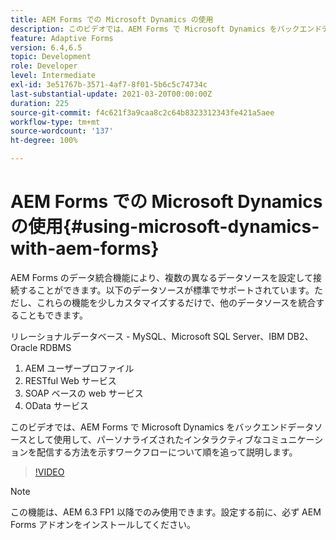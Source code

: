 ```yaml
---
title: AEM Forms での Microsoft Dynamics の使用
description: このビデオでは、AEM Forms で Microsoft Dynamics をバックエンドデータソースとして使用して、パーソナライズされたインタラクティブなコミュニケーションを配信する方法を示すワークフローについて順を追って説明します。
feature: Adaptive Forms
version: 6.4,6.5
topic: Development
role: Developer
level: Intermediate
exl-id: 3e51767b-3571-4af7-8f01-5b6c5c74734c
last-substantial-update: 2021-03-20T00:00:00Z
duration: 225
source-git-commit: f4c621f3a9caa8c2c64b8323312343fe421a5aee
workflow-type: tm+mt
source-wordcount: '137'
ht-degree: 100%

---
```


# AEM Forms での Microsoft Dynamics の使用{#using-microsoft-dynamics-with-aem-forms}

AEM Forms のデータ統合機能により、複数の異なるデータソースを設定して接続することができます。以下のデータソースが標準でサポートされています。ただし、これらの機能を少しカスタマイズするだけで、他のデータソースを統合することもできます。

リレーショナルデータベース - MySQL、Microsoft SQL Server、IBM DB2、Oracle RDBMS
1. AEM ユーザープロファイル
1. RESTful Web サービス
1. SOAP ベースの web サービス
1. OData サービス

このビデオでは、AEM Forms で Microsoft Dynamics をバックエンドデータソースとして使用して、パーソナライズされたインタラクティブなコミュニケーションを配信する方法を示すワークフローについて順を追って説明します。

>[!VIDEO](https://video.tv.adobe.com/v/20971?quality=12&learn=on)

>[!NOTE]
>
>この機能は、AEM 6.3 FP1 以降でのみ使用できます。設定する前に、必ず AEM Forms アドオンをインストールしてください。
